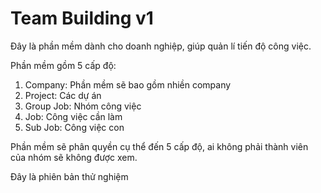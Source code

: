 # Team Building v1

Đây là phần mềm dành cho doanh nghiệp, giúp quản lí tiến độ công việc.

Phần mềm gồm 5 cấp độ:

1. Company: Phần mềm sẽ bao gồm nhiền company
2. Project: Các dự án
3. Group Job: Nhóm công việc
4. Job: Công việc cần làm
5. Sub Job: Công việc con

Phần mềm sẽ phân quyền cụ thể đến 5 cấp độ, ai không phải thành viên của nhóm sẽ không được xem.

Đây là phiên bản thử nghiệm